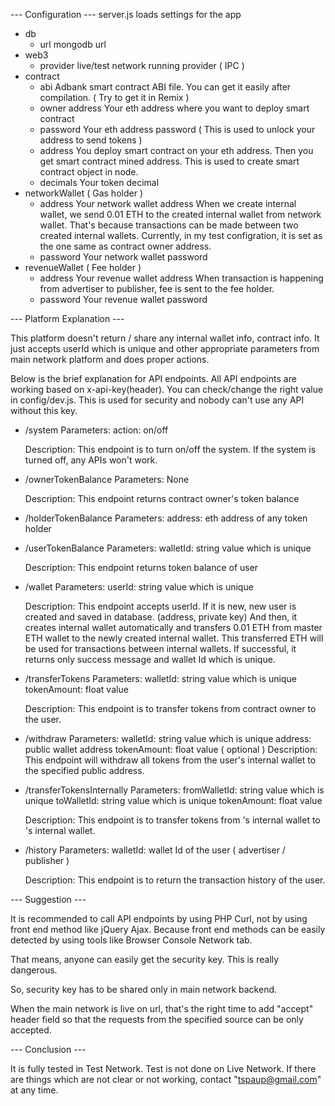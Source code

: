 --- Configuration ---
server.js loads settings for the app

* db
	- url
		mongodb url
* web3
	- provider
		live/test network running provider ( IPC )
* contract
	- abi
		Adbank smart contract ABI file. You can get it easily after compilation. ( Try to get it in Remix )
	- owner address
		Your eth address where you want to deploy smart contract
	- password
		Your eth address password ( This is used to unlock your address to send tokens )
	- address
		You deploy smart contract on your eth address. Then you get smart contract mined address.
		This is used to create smart contract object in node.
	- decimals
		Your token decimal
* networkWallet ( Gas holder )
	- address
		Your network wallet address
		When we create internal wallet, we send 0.01 ETH to the created internal wallet from network wallet.
		That's because transactions can be made between two created internal wallets.
		Currently, in my test configration, it is set as the one same as contract owner address.
	- password
		Your network wallet password
* revenueWallet ( Fee holder )
	- address
		Your revenue wallet address
		When transaction is happening from advertiser to publisher, fee is sent to the fee holder.
	- password
		Your revenue wallet password

--- Platform Explanation ---

This platform doesn't return / share any internal wallet info, contract info.
It just accepts userId which is unique and other appropriate parameters from main network platform and does proper actions.

Below is the brief explanation for API endpoints.
All API endpoints are working based on x-api-key(header).
You can check/change the right value in config/dev.js. This is used for security and nobody can't use any API without this key.

*	/system
	Parameters: 
		action: on/off

	Description:
		This endpoint is to turn on/off the system.
		If the system is turned off, any APIs won't work.

*	/ownerTokenBalance
	Parameters:
		None

	Description:
		This endpoint returns contract owner's token balance

*	/holderTokenBalance
	Parameters:
		address: eth address of any token holder

*	/userTokenBalance
	Parameters:
		walletId: string value which is unique

	Description:
		This endpoint returns token balance of user

*	/wallet
	Parameters:
		userId: string value which is unique

	Description:
		This endpoint accepts userId.
		If it is new, new user is created and saved in database. (address, private key)
		And then, it creates internal wallet automatically and transfers 0.01 ETH from master ETH wallet to the newly created internal wallet.
		This transferred ETH will be used for transactions between internal wallets.
		If successful, it returns only success message and wallet Id which is unique.

*  /transferTokens
	Parameters:
		walletId: string value which is unique
		tokenAmount: float value

	Description:
		This endpoint is to transfer tokens from contract owner to the user.

*	/withdraw
	Parameters:
		walletId: string value which is unique
		address: public wallet address
		tokenAmount: float value ( optional )
	Description:
		This endpoint will withdraw all tokens from the user's internal wallet to the specified public address.

*	/transferTokensInternally
	Parameters:
		fromWalletId: string value which is unique
		toWalletId: string value which is unique
		tokenAmount: float value

	Description:
		This endpoint is to transfer tokens from <fromUser>'s internal wallet to <toUser>'s internal wallet.

*	/history
	Parameters:
		walletId: wallet Id of the user ( advertiser / publisher ) 
	
	Description:
		This endpoint is to return the transaction history of the user.

--- Suggestion ---

It is recommended to call API endpoints by using PHP Curl, not by using front end method like jQuery Ajax.
Because front end methods can be easily detected by using tools like Browser Console Network tab.

That means, anyone can easily get the security key. This is really dangerous.

So, security key has to be shared only in main network backend.

When the main network is live on url, that's the right time to add "accept" header field so that the requests from the specified source can be only accepted.


--- Conclusion ---

It is fully tested in Test Network.
Test is not done on Live Network.
If there are things which are not clear or not working, contact "tspaup@gmail.com" at any time.
